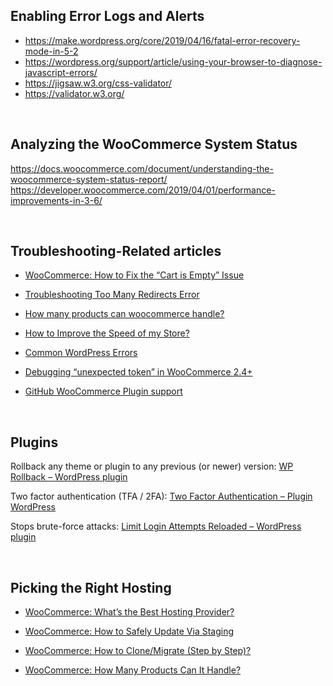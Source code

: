 
## Enabling Error Logs and Alerts
* https://make.wordpress.org/core/2019/04/16/fatal-error-recovery-mode-in-5-2
* https://wordpress.org/support/article/using-your-browser-to-diagnose-javascript-errors/
* https://jigsaw.w3.org/css-validator/
* https://validator.w3.org/

<br/>

## Analyzing the WooCommerce System Status

https://docs.woocommerce.com/document/understanding-the-woocommerce-system-status-report/
https://developer.woocommerce.com/2019/04/01/performance-improvements-in-3-6/

<br/>


## Troubleshooting-Related articles

* [WooCommerce: How to Fix the “Cart is Empty” Issue](https://www.businessbloomer.com/woocommerce-solving-cart-empty-issue/)

* [Troubleshooting Too Many Redirects Error](https://www.liquidweb.com/kb/troubleshooting-too-many-redirects/)

* [How many products can woocommerce handle?](https://www.businessbloomer.com/many-products-can-woocommerce-handle/)

* [How to Improve the Speed of my Store?](https://www.businessbloomer.com/improve-speed-woocommerce/)

* [Common WordPress Errors](https://wordpress.org/support/article/common-wordpress-errors/#connection-timed-out)

* [Debugging “unexpected token” in WooCommerce 2.4+](https://mikejolley.com/2015/11/12/debugging-unexpected-token-in-woocommerce-2-4/)

* [GitHub WooCommerce Plugin support](https://github.com/woocommerce/woocommerce/issues)

<br/>

##  Plugins

Rollback any theme or plugin to any previous (or newer) version: [WP Rollback – WordPress plugin](https://wordpress.org/plugins/wp-rollback/)

Two factor authentication (TFA / 2FA): [Two Factor Authentication – Plugin WordPress](https://it.wordpress.org/plugins/two-factor-authentication/)

Stops brute-force attacks: [Limit Login Attempts Reloaded – WordPress plugin](https://wordpress.org/plugins/limit-login-attempts-reloaded/)

<br/>

## Picking the Right Hosting
* [WooCommerce: What’s the Best Hosting Provider?](https://www.businessbloomer.com/whats-best-hosting-woocommerce-website/)

* [WooCommerce: How to Safely Update Via Staging](https://www.businessbloomer.com/how-to-safely-update-woocommerce-via-staging/)

* [WooCommerce: How to Clone/Migrate (Step by Step)?](https://www.businessbloomer.com/how-to-clone-migrate-woocommerce-step-by-step/)

* [WooCommerce: How Many Products Can It Handle?](https://www.businessbloomer.com/many-products-can-woocommerce-handle/)




